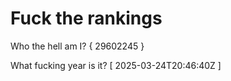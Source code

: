 # Fuck the rankings

Who the hell am I?
{ 29602245 }

What fucking year is it?
[ 2025-03-24T20:46:40Z ]
